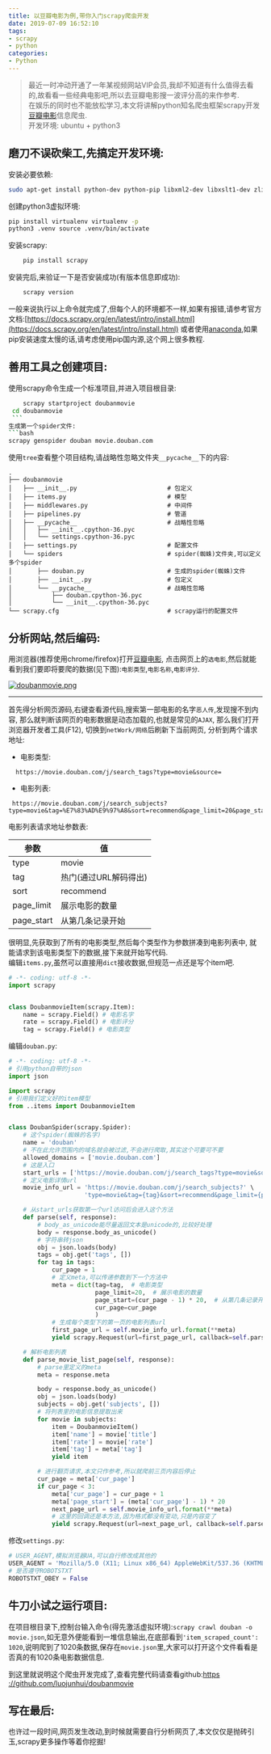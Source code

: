 ```yaml
---
title: 以豆瓣电影为例,带你入门scrapy爬虫开发  
date: 2019-07-09 16:52:10  
tags:
- scrapy
- python 
categories:
- Python
---
```


> 最近一时冲动开通了一年某视频网站VIP会员,我却不知道有什么值得去看的,故看看一些经典电影吧,所以去豆瓣电影搜一波评分高的来作参考.  
> 在娱乐的同时也不能放松学习,本文将讲解python知名爬虫框架scrapy开发[豆瓣电影](https://movie.douban.com/explore "豆瓣选电影")信息爬虫.  
> 开发环境: ubuntu + python3

## 磨刀不误砍柴工,先搞定开发环境:  
安装必要依赖:   
```bash
sudo apt-get install python-dev python-pip libxml2-dev libxslt1-dev zlib1g-dev libffi-dev libssl-dev
```

创建python3虚拟环境:  
``` bash 
pip install virtualenv virtualenv -p
python3 .venv source .venv/bin/activate
```

安装scrapy: 
```bash 
    pip install scrapy 
```

安装完后,来验证一下是否安装成功(有版本信息即成功):  
```bash 
    scrapy version
```

一般来说执行以上命令就完成了,但每个人的环境都不一样,如果有报错,请参考官方文档:[https://docs.scrapy.org/en/latest/intro/install.html](https://docs.scrapy.org/en/latest/intro/install.html)
或者使用[anaconda](https://docs.anaconda.com/anaconda/ "anaconda"),如果pip安装速度太慢的话,请考虑使用pip国内源,这个网上很多教程.

## 善用工具之创建项目:
   使用scrapy命令生成一个标准项目,并进入项目根目录:
   ```bash
       scrapy startproject doubanmovie
    cd doubanmovie
    ```  
生成第一个spider文件:
```bash 
scrapy genspider douban movie.douban.com
```
   使用`tree`查看整个项目结构,请战略性忽略文件夹`__pycache__`下的内容:
 ```text
 .
├── doubanmovie
│   ├── __init__.py                         # 包定义
│   ├── items.py                            # 模型
│   ├── middlewares.py                      # 中间件
│   ├── pipelines.py                        # 管道
│   ├── __pycache__                         # 战略性忽略
│   │   ├── __init__.cpython-36.pyc
│   │   └── settings.cpython-36.pyc
│   ├── settings.py                         # 配置文件
│   └── spiders                             # spider(蜘蛛)文件夹,可以定义多个spider
│       ├── douban.py                       # 生成的spider(蜘蛛)文件
│       ├── __init__.py                     # 包定义
│       └── __pycache__                     # 战略性忽略
│           ├── douban.cpython-36.pyc
│           └── __init__.cpython-36.pyc
└── scrapy.cfg                              # scrapy运行的配置文件
 ```
## 分析网站,然后编码:
用浏览器(推荐使用chrome/firefox)打开[豆瓣电影](https://movie.douban.com "豆瓣电影"),
点击网页上的`选电影`,然后就能看到我们要即将要爬的数据(见下图):`电影类型`,`电影名称`,`电影评分`.

[![doubanmovie.png](https://i.loli.net/2019/07/09/5d2433718bdf787219.png)](https://i.loli.net/2019/07/09/5d2433718bdf787219.png)

***
首先得分析网页源码,右键查看源代码,搜索第一部电影的名字`恶人传`,发现搜不到内容,
那么就判断该网页的电影数据是动态加载的,也就是常见的`AJAX`,
那么我们打开浏览器开发者工具(F12), 切换到`netWork/网络`后刷新下当前网页,
分析到两个请求地址:
* 电影类型: 
``` url
  https://movie.douban.com/j/search_tags?type=movie&source=
 ```
  
* 电影列表: 
 ```url
  https://movie.douban.com/j/search_subjects?type=movie&tag=%E7%83%AD%E9%97%A8&sort=recommend&page_limit=20&page_start=0
```

电影列表请求地址参数表:

| 参数 | 值 | 
|---| --- | 
| type | movie |
| tag | 热门(通过URL解码得出) |
| sort | recommend |
| page_limit | 展示电影的数量 |
| page_start | 从第几条记录开始 |

很明显,先获取到了所有的电影类型,然后每个类型作为参数拼凑到电影列表中,
就能请求到该电影类型下的数据,接下来就开始写代码.   
编辑`items.py`,虽然可以直接用`dict`接收数据,但规范一点还是写个item吧.
```python
# -*- coding: utf-8 -*-
import scrapy


class DoubanmovieItem(scrapy.Item):
    name = scrapy.Field() # 电影名字
    rate = scrapy.Field() # 电影评分
    tag = scrapy.Field() # 电影类型
```
编辑`douban.py`: 
```python
# -*- coding: utf-8 -*-
# 引用python自带的json
import json

import scrapy
# 引用我们定义好的item模型
from ..items import DoubanmovieItem


class DoubanSpider(scrapy.Spider):
    # 这个spider(蜘蛛的名字)
    name = 'douban'
    # 不在此允许范围内的域名就会被过滤,不会进行爬取,其实这个可要可不要
    allowed_domains = ['movie.douban.com']
    # 这是入口
    start_urls = ['https://movie.douban.com/j/search_tags?type=movie&source=']
    # 定义电影详情url
    movie_info_url = 'https://movie.douban.com/j/search_subjects?' \
                     'type=movie&tag={tag}&sort=recommend&page_limit={page_limit}&page_start={page_start}'

    # 从start_urls获取第一个url访问后会进入这个方法
    def parse(self, response):
        # body_as_unicode能尽量返回文本是unicode的,比较好处理
        body = response.body_as_unicode()
        # 字符串转json
        obj = json.loads(body)
        tags = obj.get('tags', [])
        for tag in tags:
            cur_page = 1
            # 定义meta,可以传递参数到下一个方法中
            meta = dict(tag=tag,  # 电影类型
                        page_limit=20,  # 展示电影的数量
                        page_start=(cur_page - 1) * 20,  # 从第几条记录开始
                        cur_page=cur_page
                        )
            # 生成每个类型下的第一页的电影列表url
            first_page_url = self.movie_info_url.format(**meta)
            yield scrapy.Request(url=first_page_url, callback=self.parse_movie_list_page, meta=meta)

    # 解析电影列表
    def parse_movie_list_page(self, response):
        # parse里定义的meta
        meta = response.meta

        body = response.body_as_unicode()
        obj = json.loads(body)
        subjects = obj.get('subjects', [])
        # 将列表里的电影信息提取出来
        for movie in subjects:
            item = DoubanmovieItem()
            item['name'] = movie['title']
            item['rate'] = movie['rate']
            item['tag'] = meta['tag']
            yield item

        # 进行翻页请求,本文只作参考,所以就爬前三页内容后停止
        cur_page = meta['cur_page']
        if cur_page < 3:
            meta['cur_page'] = cur_page + 1
            meta['page_start'] = (meta['cur_page'] - 1) * 20
            next_page_url = self.movie_info_url.format(**meta)
            # 这里的回调还是本方法,因为格式都没有变动,只是内容变了
            yield scrapy.Request(url=next_page_url, callback=self.parse_movie_list_page, meta=meta)

```

修改`settings.py`: 
```python
# USER_AGENT,模拟浏览器UA,可以自行修改成其他的
USER_AGENT = 'Mozilla/5.0 (X11; Linux x86_64) AppleWebKit/537.36 (KHTML, like Gecko) Chrome/69.0.3497.100 Safari/537.36'
# 是否遵守ROBOTSTXT
ROBOTSTXT_OBEY = False
```
## 牛刀小试之运行项目:
在项目根目录下,控制台输入命令(得先激活虚拟环境):`scrapy crawl douban -o
movie.json`,如无意外便能看到一堆信息输出,在底部看到`'item_scraped_count':
1020`,说明爬到了1020条数据,保存在`movie.json`里,大家可以打开这个文件看看是否真的有1020条电影数据信息.  

到这里就说明这个爬虫开发完成了,查看完整代码请查看github:[https ://github.com/luojunhui/doubanmovie](`https://github.com/luojunhui/doubanmovie`)

## 写在最后:
也许过一段时间,网页发生改动,到时候就需要自行分析网页了,本文仅仅是抛砖引玉,scrapy更多操作等着你挖掘!